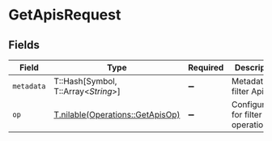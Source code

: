 # GetApisRequest


## Fields

| Field                                                                    | Type                                                                     | Required                                                                 | Description                                                              |
| ------------------------------------------------------------------------ | ------------------------------------------------------------------------ | ------------------------------------------------------------------------ | ------------------------------------------------------------------------ |
| `metadata`                                                               | T::Hash[Symbol, T::Array<*String*>]                                      | :heavy_minus_sign:                                                       | Metadata to filter Apis on                                               |
| `op`                                                                     | [T.nilable(Operations::GetApisOp)](../../models/operations/getapisop.md) | :heavy_minus_sign:                                                       | Configuration for filter operations                                      |